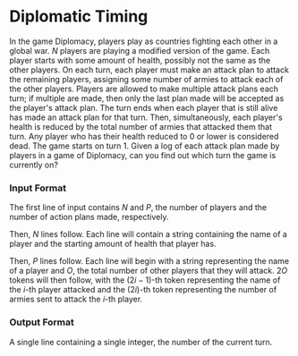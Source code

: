 # Diplomatic Timing

In the game Diplomacy, players play as countries fighting each other in a global war. $N$ players are playing a modified version of the game. Each player starts with some amount of health, possibly not the same as the other players. On each turn, each player must make an attack plan to attack the remaining players, assigning some number of armies to attack each of the other players. Players are allowed to make multiple attack plans each turn; if multiple are made, then only the last plan made will be accepted as the player's attack plan. The turn ends when each player that is still alive has made an attack plan for that turn. Then, simultaneously, each player's health is reduced by the total number of armies that attacked them that turn. Any player who has their health reduced to 0 or lower is considered dead. The game starts on turn 1. Given a log of each attack plan made by players in a game of Diplomacy, can you find out which turn the game is currently on? 

### Input Format

The first line of input contains $N$ and $P$, the number of players and the number of action plans made, respectively. 

Then, $N$ lines follow. Each line will contain a string containing the name of a player and the starting amount of health that player has. 

Then, $P$ lines follow. Each line will begin with a string representing the name of a player and $O$, the total number of other players that they will attack. $2O$ tokens will then follow, with the $(2i - 1)$-th token representing the name of the $i$-th player attacked and the $(2i)$-th token representing the number of armies sent to attack the $i$-th player.

### Output Format

A single line containing a single integer, the number of the current turn. 
